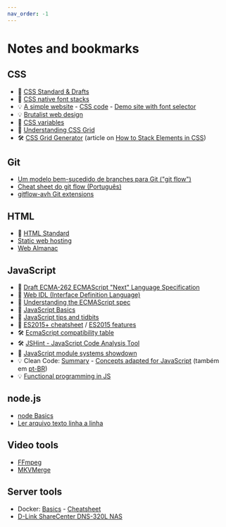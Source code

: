 ```yaml
---
nav_order: -1
---
```


# Notes and bookmarks

## CSS
+ :notebook_with_decorative_cover: [CSS Standard & Drafts](https://www.w3.org/Style/CSS/)
+ :memo: [CSS native font stacks](CSS-native-font-stacks)
+ :bulb: [A simple website](https://blog.koley.in/baserock/) - [CSS code](https://gist.github.com/hvianna/eaa782ca66c768c3fc90bb21d33c75cc) - [Demo site with font selector](https://hvianna.github.io/simple/)
+ :bulb: [Brutalist web design](https://brutalist-web.design/)
+ :open_book: [CSS variables](https://developer.mozilla.org/en-US/docs/Web/CSS/Using_CSS_variables)
+ :open_book: [Understanding CSS Grid](https://www.smashingmagazine.com/2020/01/understanding-css-grid-container/)
+ :hammer_and_wrench: [CSS Grid Generator](https://cssgrid-generator.netlify.com/) (article on [How to Stack Elements in CSS](https://css-tricks.com/how-to-stack-elements-in-css/))

## Git
+ [Um modelo bem-sucedido de branches para Git ("git flow")](gitflow)
+ [Cheat sheet do git flow (Português)](https://danielkummer.github.io/git-flow-cheatsheet/index.pt_BR.html)
+ [gitflow-avh Git extensions](https://github.com/petervanderdoes/gitflow-avh)

## HTML
+ :notebook_with_decorative_cover: [HTML Standard](https://html.spec.whatwg.org/multipage/)
+ [Static web hosting](Static-web-hosting)
+ [Web Almanac](https://almanac.httparchive.org/)

## JavaScript
+ :notebook_with_decorative_cover: [Draft ECMA-262 ECMAScript "Next" Language Specification](https://tc39.github.io/ecma262/)
+ :notebook_with_decorative_cover: [Web IDL (Interface Definition Language)](https://heycam.github.io/webidl/)
+ :open_book: [Understanding the ECMAScript spec](https://v8.dev/blog/understanding-ecmascript-part-1)
+ :memo: [JavaScript Basics](JavaScript-Basics)
+ :mega: [JavaScript tips and tidbits](https://github.com/nas5w/javascript-tips-and-tidbits)
+ :mega: [ES2015+ cheatsheet](https://devhints.io/es6) / [ES2015 features](https://babeljs.io/docs/en/learn/)
+ :hammer_and_wrench: [EcmaScript compatibility table](http://kangax.github.io/compat-table/es6/)
+ :hammer_and_wrench: [JSHint - JavaScript Code Analysis Tool](https://jshint.com/)
+ :open_book: [JavaScript module systems showdown](https://auth0.com/blog/javascript-module-systems-showdown/)
+ :bulb: Clean Code: [Summary](https://gist.github.com/wojteklu/73c6914cc446146b8b533c0988cf8d29) - [Concepts adapted for JavaScript](https://github.com/ryanmcdermott/clean-code-javascript) (também em [pt-BR](https://github.com/felipe-augusto/clean-code-javascript))
+ :bulb: [Functional programming in JS](https://softwarebrothers.co/blog/functional-programming-in-javascript/)

## node.js
+ [node Basics](node-basics)
+ [Ler arquivo texto linha a linha](https://gist.github.com/hvianna/cb42092465805308304e14443b93ca8f)

## Video tools
+ [FFmpeg](FFmpeg)
+ [MKVMerge](MKVMerge)

## Server tools
+ Docker: [Basics](Docker) - [Cheatsheet](Docker-cheatsheet)
+ [D-Link ShareCenter DNS-320L NAS](DNS-320L)
